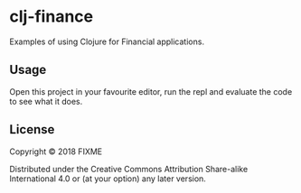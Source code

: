 # clj-finance

Examples of using Clojure for Financial applications.

## Usage

Open this project in your favourite editor, run the repl and evaluate the code to see what it does.

## License

Copyright © 2018 FIXME

Distributed under the Creative Commons Attribution Share-alike International 4.0 or (at
your option) any later version.
